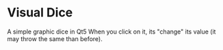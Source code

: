 Visual Dice
===========

A simple graphic dice in Qt5
When you click on it, its "change" its value (it may throw the same than before).
